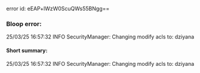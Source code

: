 error id: eEAP+lWzW0ScuQWs55BNgg==
### Bloop error:

25/03/25 16:57:32 INFO SecurityManager: Changing modify acls to: dziyana
#### Short summary: 

25/03/25 16:57:32 INFO SecurityManager: Changing modify acls to: dziyana